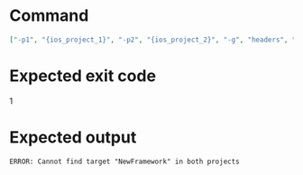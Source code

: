 # Command
```json
["-p1", "{ios_project_1}", "-p2", "{ios_project_2}", "-g", "headers", "-t", "NewFramework", "-f", "json"]
```

# Expected exit code
1

# Expected output
```
ERROR: Cannot find target "NewFramework" in both projects

```
